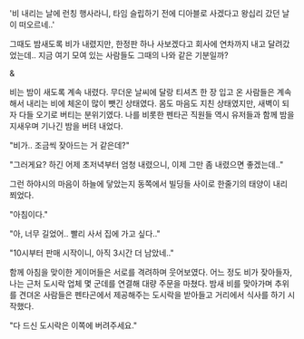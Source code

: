 '비 내리는 날에 런칭 행사라니, 타임 슬립하기 전에 디아블로 사겠다고 왕십리 갔던 날이 떠오르네..' 

그때도 밤새도록 비가 내렸지만, 한정판 하나 사보겠다고 회사에 연차까지 내고 달려갔었는데..
지금 여기 모여 있는 사람들도 그때의 나와 같은 기분일까?

& 

비는 밤이 새도록 계속 내렸다.
무더운 날씨에 달랑 티셔츠 한 장 입고 온 사람들은 계속해서 내리는 비에 체온이 많이 뺏긴 상태였다. 몸도 마음도 지친 상태였지만, 새벽이 되자 다들 오기로 버티는 분위기였다.
나를 비롯한 펜타곤 직원들 역시 유저들과 함께 밤을 지새우며 기나긴 밤을 버텨 내었다.

"비가.. 조금씩 잦아드는 거 같은데?" 

"그러게요? 하긴 어제 초저녁부터 엄청 내렸으니, 이제 그만 좀 내렸으면 좋겠는데.." 

그런 하야시의 마음이 하늘에 닿았는지 동쪽에서 빌딩들 사이로 한줄기의 태양이 내리 쬐었다.

"아침이다." 

"아, 너무 길었어.. 빨리 사서 집에 가고 싶다.." 

"10시부터 판매 시작이니, 아직 3시간 더 남았네.." 

함께 아침을 맞이한 게이머들은 서로를 격려하며 웃어보였다.
어느 정도 비가 잦아들자, 나는 근처 도시락 업체 몇 군데를 연결해 대량 주문을 마쳤다.
밤새 비를 맞아가며 추위를 견뎌온 사람들은 펜타곤에서 제공해주는 도시락을 받아들고 거리에서 식사를 하기 시작했다.

"다 드신 도시락은 이쪽에 버려주세요." 